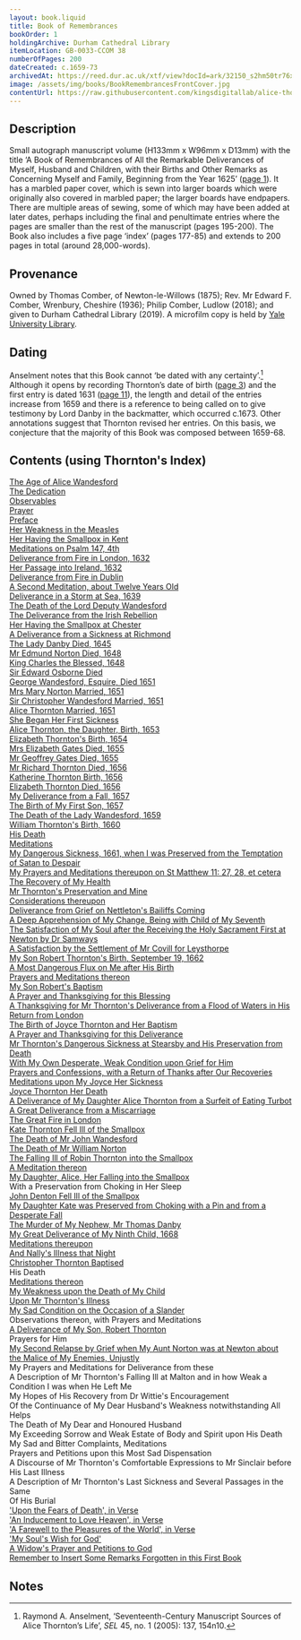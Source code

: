 ```yaml
---
layout: book.liquid
title: Book of Remembrances
bookOrder: 1
holdingArchive: Durham Cathedral Library
itemLocation: GB-0033-CCOM 38
numberOfPages: 200
dateCreated: c.1659-73
archivedAt: https://reed.dur.ac.uk/xtf/view?docId=ark/32150_s2hm50tr76x.xml;query=2022#comber-3
image: /assets/img/books/BookRemembrancesFrontCover.jpg
contentUrl: https://raw.githubusercontent.com/kingsdigitallab/alice-thornton/refs/heads/edition/texts/00_book_of_remembrances/book_of_remembrances.xml
---
```


## Description

Small autograph manuscript volume (H133mm x W96mm x D13mm) with the title ‘A Book of Remembrances of All the Remarkable Deliverances of Myself, Husband and Children, with their Births and Other Remarks as Concerning Myself and Family, Beginning from the Year 1625’ ([page 1](https://thornton.kdl.kcl.ac.uk/edition/?p0.lo=p.1&p0.vi=modern)). It has a marbled paper cover, which is sewn into larger boards which were originally also covered in marbled paper; the larger boards have endpapers. There are multiple areas of sewing, some of which may have been added at later dates, perhaps including the final and penultimate entries where the pages are smaller than the rest of the manuscript (pages 195-200). The Book also includes a five page ‘index’ (pages 177-85) and extends to 200 pages in total (around 28,000-words).

## Provenance

Owned by Thomas Comber, of Newton-le-Willows (1875); Rev. Mr Edward F. Comber, Wrenbury, Cheshire (1936); Philip Comber, Ludlow (2018); and given to Durham Cathedral Library (2019). A microfilm copy is held by [Yale University Library](https://hdl.handle.net/10079/bibid/615720).

## Dating

Anselment notes that this Book cannot ‘be dated with any certainty’.[^1] Although it opens by recording Thornton’s date of birth ([page 3](https://thornton.kdl.kcl.ac.uk/edition/?p0.lo=p.3&p0.vi=modern)) and the first entry is dated 1631 ([page 11](https://thornton.kdl.kcl.ac.uk/edition/?p0.lo=p.11&p0.vi=modern)), the length and detail of the entries increase from 1659 and there is a reference to being called on to give testimony by Lord Danby in the backmatter, which occurred c.1673. Other annotations suggest that Thornton revised her entries. On this basis, we conjecture that the majority of this Book was composed between 1659-68.

## Contents (using Thornton's Index)

[The Age of Alice Wandesford](https://thornton.kdl.kcl.ac.uk/books/viewer/?p0.lo=p.3&p0.vi=modern)<br/>
[The Dedication](https://thornton.kdl.kcl.ac.uk/books/viewer/?p0.lo=p.7&p0.vi=modern)<br/>
[Observables](https://thornton.kdl.kcl.ac.uk/books/viewer/?p0.lo=p.9&p0.vi=modern)<br/>
[Prayer](https://thornton.kdl.kcl.ac.uk/books/viewer/?p0.lo=p.10&p0.vi=modern)<br/>
[Preface](https://thornton.kdl.kcl.ac.uk/books/viewer/?p0.lo=p.11&p0.vi=modern)<br/>
[Her Weakness in the Measles](https://thornton.kdl.kcl.ac.uk/books/viewer/?p0.lo=p.12&p0.vi=modern)<br/>
[Her Having the Smallpox in Kent](https://thornton.kdl.kcl.ac.uk/books/viewer/?p0.lo=p.14&p0.vi=modern)<br/>
[Meditations on Psalm 147, 4th](https://thornton.kdl.kcl.ac.uk/books/viewer/?p0.lo=p.15&p0.vi=modern)<br/>
[Deliverance from Fire in London, 1632](https://thornton.kdl.kcl.ac.uk/books/viewer/?p0.lo=p.17&p0.vi=modern)<br/>
[Her Passage into Ireland, 1632](https://thornton.kdl.kcl.ac.uk/books/viewer/?p0.lo=p.18&p0.vi=modern) <br/>
[Deliverance from Fire in Dublin](https://thornton.kdl.kcl.ac.uk/books/viewer/?p0.lo=p.21&p0.vi=modern) <br/>
[A Second Meditation, about Twelve Years Old](https://thornton.kdl.kcl.ac.uk/books/viewer/?p0.lo=p.21&p0.vi=modern)<br/>
[Deliverance in a Storm at Sea, 1639](https://thornton.kdl.kcl.ac.uk/books/viewer/?p0.lo=p.22&p0.vi=modern) <br/>
[The Death of the Lord Deputy Wandesford](https://thornton.kdl.kcl.ac.uk/books/viewer/?p0.lo=p.23&p0.vi=modern) <br/>
[The Deliverance from the Irish Rebellion](https://thornton.kdl.kcl.ac.uk/books/viewer/?p0.lo=p.23&p0.vi=modern) <br/>
[Her Having the Smallpox at Chester](https://thornton.kdl.kcl.ac.uk/books/viewer/?p0.lo=p.24&p0.vi=modern) <br/>
[A Deliverance from a Sickness at Richmond](https://thornton.kdl.kcl.ac.uk/books/viewer/?p0.lo=p.24&p0.vi=modern)<br/>
[The Lady Danby Died, 1645](https://thornton.kdl.kcl.ac.uk/books/viewer/?p0.lo=p.24&p0.vi=modern) <br/>
[Mr Edmund Norton Died, 1648](https://thornton.kdl.kcl.ac.uk/books/viewer/?p0.lo=p.25&p0.vi=modern) <br/>
[King Charles the Blessed, 1648](https://thornton.kdl.kcl.ac.uk/books/viewer/?p0.lo=p.25&p0.vi=modern) <br/>
[Sir Edward Osborne Died](https://thornton.kdl.kcl.ac.uk/books/viewer/?p0.lo=p.25&p0.vi=modern) <br/>
[George Wandesford, Esquire, Died 1651](https://thornton.kdl.kcl.ac.uk/books/viewer/?p0.lo=p.26&p0.vi=modern) <br/>
[Mrs Mary Norton Married, 1651](https://thornton.kdl.kcl.ac.uk/books/viewer/?p0.lo=p.26&p0.vi=modern) <br/>
[Sir Christopher Wandesford Married, 1651](https://thornton.kdl.kcl.ac.uk/books/viewer/?p0.lo=p.26&p0.vi=modern) <br/>
[Alice Thornton Married, 1651](https://thornton.kdl.kcl.ac.uk/books/viewer/?p0.lo=p.26&p0.vi=modern) <br/>
[She Began Her First Sickness](https://thornton.kdl.kcl.ac.uk/books/viewer/?p0.lo=p.27&p0.vi=modern) <br/>
[Alice Thornton, the Daughter, Birth, 1653](https://thornton.kdl.kcl.ac.uk/books/viewer/?p0.lo=p.27&p0.vi=modern) <br/>
[Elizabeth Thornton's Birth, 1654](https://thornton.kdl.kcl.ac.uk/books/viewer/?p0.lo=p.27&p0.vi=modern) <br/>
[Mrs Elizabeth Gates Died, 1655](https://thornton.kdl.kcl.ac.uk/books/viewer/?p0.lo=p.28&p0.vi=modern) <br/>
[Mr Geoffrey Gates Died, 1655](https://thornton.kdl.kcl.ac.uk/books/viewer/?p0.lo=p.28&p0.vi=modern) <br/>
[Mr Richard Thornton Died, 1656](https://thornton.kdl.kcl.ac.uk/books/viewer/?p0.lo=p.29&p0.vi=modern) <br/>
[Katherine Thornton Birth, 1656](https://thornton.kdl.kcl.ac.uk/books/viewer/?p0.lo=p.29&p0.vi=modern)<br/>
[Elizabeth Thornton Died, 1656](https://thornton.kdl.kcl.ac.uk/books/viewer/?p0.lo=p.29&p0.vi=modern) <br/>
[My Deliverance from a Fall, 1657](https://thornton.kdl.kcl.ac.uk/books/viewer/?p0.lo=p.30&p0.vi=modern) <br/>
[The Birth of My First Son, 1657](https://thornton.kdl.kcl.ac.uk/books/viewer/?p0.lo=p.31&p0.vi=modern) <br/>
[The Death of the Lady Wandesford, 1659](https://thornton.kdl.kcl.ac.uk/books/viewer/?p0.lo=p.33&p0.vi=modern) <br/>
[William Thornton's Birth, 1660](https://thornton.kdl.kcl.ac.uk/books/viewer/?p0.lo=p.41&p0.vi=modern) <br/>
[His Death](https://thornton.kdl.kcl.ac.uk/books/viewer/?p0.lo=p.42&p0.vi=modern) <br/>
[Meditations](https://thornton.kdl.kcl.ac.uk/books/viewer/?p0.lo=p.44&p0.vi=modern) <br/>
[My Dangerous Sickness, 1661, when I was Preserved from the Temptation of Satan to Despair](https://thornton.kdl.kcl.ac.uk/books/viewer/?p0.lo=p.45&p0.vi=modern) <br/>
[My Prayers and Meditations thereupon on St Matthew 11: 27, 28, et cetera](https://thornton.kdl.kcl.ac.uk/books/viewer/?p0.lo=p.48&p0.vi=modern) <br/>
[The Recovery of My Health](https://thornton.kdl.kcl.ac.uk/books/viewer/?p0.lo=p.54&p0.vi=modern) <br/>
[Mr Thornton's Preservation and Mine](https://thornton.kdl.kcl.ac.uk/books/viewer/?p0.lo=p.55&p0.vi=modern) <br/>
[Considerations thereupon](https://thornton.kdl.kcl.ac.uk/books/viewer/?p0.lo=p.60&p0.vi=modern) <br/>
[Deliverance from Grief on Nettleton's Bailiffs Coming](https://thornton.kdl.kcl.ac.uk/books/viewer/?p0.lo=p.63&p0.vi=modern) <br/>
[A Deep Apprehension of My Change, Being with Child of My Seventh](https://thornton.kdl.kcl.ac.uk/books/viewer/?p0.lo=p.69&p0.vi=modern) <br/>
[The Satisfaction of My Soul after the Receiving the Holy Sacrament First at Newton by Dr Samways](https://thornton.kdl.kcl.ac.uk/books/viewer/?p0.lo=p.71&p0.vi=modern) <br/>
[A Satisfaction by the Settlement of Mr Covill for Leysthorpe](https://thornton.kdl.kcl.ac.uk/books/viewer/?p0.lo=p.74&p0.vi=modern) <br/>
[My Son Robert Thornton's Birth, September 19, 1662](https://thornton.kdl.kcl.ac.uk/books/viewer/?p0.lo=p.81&p0.vi=modern) <br/>
[A Most Dangerous Flux on Me after His Birth](https://thornton.kdl.kcl.ac.uk/books/viewer/?p0.lo=p.82&p0.vi=modern) <br/>
[Prayers and Meditations thereon](https://thornton.kdl.kcl.ac.uk/books/viewer/?p0.lo=p.84&p0.vi=modern) <br/>
[My Son Robert's Baptism](https://thornton.kdl.kcl.ac.uk/books/viewer/?p0.lo=p.84&p0.vi=modern) <br/>
[A Prayer and Thanksgiving for this Blessing](https://thornton.kdl.kcl.ac.uk/books/viewer/?p0.lo=p.84&p0.vi=modern) <br/>
[A Thanksgiving for Mr Thornton's Deliverance from a Flood of Waters in His Return from London](https://thornton.kdl.kcl.ac.uk/books/viewer/?p0.lo=p.84&p0.vi=modern) <br/>
[The Birth of Joyce Thornton and Her Baptism](https://thornton.kdl.kcl.ac.uk/books/viewer/?p0.lo=p.90&p0.vi=modern) <br/>
[A Prayer and Thanksgiving for this Deliverance](https://thornton.kdl.kcl.ac.uk/books/viewer/?p0.lo=p.91&p0.vi=modern) <br/>
[Mr Thornton's Dangerous Sickness at Stearsby and His Preservation from Death](https://thornton.kdl.kcl.ac.uk/books/viewer/?p0.lo=p.93&p0.vi=modern) <br/>
[With My Own Desperate, Weak Condition upon Grief for Him](https://thornton.kdl.kcl.ac.uk/books/viewer/?p0.lo=p.94&p0.vi=modern) <br/>
[Prayers and Confessions, with a Return of Thanks after Our Recoveries](https://thornton.kdl.kcl.ac.uk/books/viewer/?p0.lo=p.95&p0.vi=modern) <br/>
[Meditations upon My Joyce Her Sickness](https://thornton.kdl.kcl.ac.uk/books/viewer/?p0.lo=p.99&p0.vi=modern) <br/>
[Joyce Thornton Her Death](https://thornton.kdl.kcl.ac.uk/books/viewer/?p0.lo=p.101&p0.vi=modern) <br/>
[A Deliverance of My Daughter Alice Thornton from a Surfeit of Eating Turbot](https://thornton.kdl.kcl.ac.uk/books/viewer/?p0.lo=p.103&p0.vi=modern) <br/>
[A Great Deliverance from a Miscarriage](https://thornton.kdl.kcl.ac.uk/edition/?p0.lo=p.104&p0.vi=modern) <br/>
[The Great Fire in London](https://thornton.kdl.kcl.ac.uk/edition/?p0.lo=p.106&p0.vi=modern) <br/>
[Kate Thornton Fell Ill of the Smallpox](https://thornton.kdl.kcl.ac.uk/edition/?p0.lo=p.106&p0.vi=modern) <br/>
[The Death of Mr John Wandesford](https://thornton.kdl.kcl.ac.uk/edition/?p0.lo=p.107&p0.vi=modern) <br/>
[The Death of Mr William Norton](https://thornton.kdl.kcl.ac.uk/edition/?p0.lo=p.108&p0.vi=modern) <br/>
[The Falling Ill of Robin Thornton into the Smallpox](https://thornton.kdl.kcl.ac.uk/edition/?p0.lo=p.108&p0.vi=modern) <br/>
[A Meditation thereon](https://thornton.kdl.kcl.ac.uk/edition/?p0.lo=p.109&p0.vi=modern) <br/>
[My Daughter, Alice, Her Falling into the Smallpox](https://thornton.kdl.kcl.ac.uk/edition/?p0.lo=p.110&p0.vi=modern) <br/>
With a Preservation from Choking in Her Sleep <br/>
[John Denton Fell Ill of the Smallpox](https://thornton.kdl.kcl.ac.uk/edition/?p0.lo=p.112&p0.vi=modern) <br/>
[My Daughter Kate was Preserved from Choking with a Pin and from a Desperate Fall](https://thornton.kdl.kcl.ac.uk/edition/?p0.lo=p.113&p0.vi=modern)<br/>
[The Murder of My Nephew, Mr Thomas Danby](https://thornton.kdl.kcl.ac.uk/edition/?p0.lo=p.114&p0.vi=modern) <br/>
[My Great Deliverance of My Ninth Child, 1668](https://thornton.kdl.kcl.ac.uk/edition/?p0.lo=p.115&p0.vi=modern) <br/>
[Meditations thereupon](https://thornton.kdl.kcl.ac.uk/edition/?p0.lo=p.117&p0.vi=modern) <br/>
[And Nally's Illness that Night](https://thornton.kdl.kcl.ac.uk/edition/?p0.lo=p.117&p0.vi=modern) <br/>
[Christopher Thornton Baptised](https://thornton.kdl.kcl.ac.uk/edition/?p0.lo=p.118&p0.vi=modern) <br/>
His Death <br/>
[Meditations thereon](https://thornton.kdl.kcl.ac.uk/edition/?p0.lo=p.120&p0.vi=modern) <br/>
[My Weakness upon the Death of My Child](https://thornton.kdl.kcl.ac.uk/edition/?p0.lo=p.120&p0.vi=modern) <br/>
[Upon Mr Thornton's Illness](https://thornton.kdl.kcl.ac.uk/edition/?p0.lo=p.121&p0.vi=modern) <br/>
[My Sad Condition on the Occasion of a Slander](https://thornton.kdl.kcl.ac.uk/edition/?p0.lo=p.122&p0.vi=modern) <br/>
Observations thereon, with Prayers and Meditations <br/>
[A Deliverance of My Son, Robert Thornton](https://thornton.kdl.kcl.ac.uk/edition/?p0.lo=p.130&p0.vi=modern) <br/>
Prayers for Him <br/>
[My Second Relapse by Grief when My Aunt Norton was at Newton about the Malice of My Enemies, Unjustly](https://thornton.kdl.kcl.ac.uk/edition/?p0.lo=p.133&p0.vi=modern) <br/>
My Prayers and Meditations for Deliverance from these <br/>
A Description of Mr Thornton's Falling Ill at Malton and in how Weak a Condition I was when He Left Me <br/>
My Hopes of His Recovery from Dr Wittie's Encouragement <br/>
Of the Continuance of My Dear Husband's Weakness notwithstanding All Helps <br/>
The Death of My Dear and Honoured Husband <br/>
My Exceeding Sorrow and Weak Estate of Body and Spirit upon His Death <br/>
My Sad and Bitter Complaints, Meditations <br/>
Prayers and Petitions upon this Most Sad Dispensation <br/>
A Discourse of Mr Thornton's Comfortable Expressions to Mr Sinclair before His Last Illness <br/>
A Description of Mr Thornton's Last Sickness and Several Passages in the Same <br/>
Of His Burial <br/>
['Upon the Fears of Death', in Verse](https://thornton.kdl.kcl.ac.uk/edition/?p0.lo=p.156&p0.vi=modern) <br/>
['An Inducement to Love Heaven', in Verse](https://thornton.kdl.kcl.ac.uk/edition/?p0.lo=p.157&p0.vi=modern) <br/>
['A Farewell to the Pleasures of the World', in Verse](https://thornton.kdl.kcl.ac.uk/edition/?p0.lo=p.159&p0.vi=modern) <br/>
['My Soul's Wish for God'](https://thornton.kdl.kcl.ac.uk/edition/?p0.lo=p.164&p0.vi=modern) <br/>
[A Widow's Prayer and Petitions to God](https://thornton.kdl.kcl.ac.uk/edition/?p0.lo=p.167&p0.vi=modern) <br/>
[Remember to Insert Some Remarks Forgotten in this First Book](https://thornton.kdl.kcl.ac.uk/edition/?p0.lo=p.186&p0.vi=modern)

## Notes

[^1]: Raymond A. Anselment, ‘Seventeenth-Century Manuscript Sources of Alice Thornton’s Life’, _SEL_ 45, no. 1 (2005): 137, 154n10.
